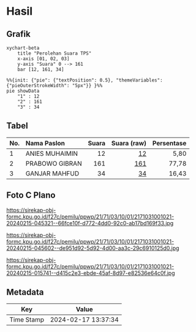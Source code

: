 # Hasil

## Grafik

```mermaid
xychart-beta
    title "Perolehan Suara TPS"
    x-axis [01, 02, 03]
    y-axis "Suara" 0 --> 161
    bar [12, 161, 34]
```

```mermaid
%%{init: {"pie": {"textPosition": 0.5}, "themeVariables": {"pieOuterStrokeWidth": "5px"}} }%%
pie showData
    "1" : 12
    "2" : 161
    "3" : 34
```

## Tabel

| No. | Nama Paslon    | Suara | Suara (raw) | Persentase |
|:--- |:-------------- | -----:| -----------:| ----------:|
| 1   | ANIES MUHAIMIN | 12    | [12][p-1]   | 5,80       |
| 2   | PRABOWO GIBRAN | 161   | [161][p-2]  | 77,78      |
| 3   | GANJAR MAHFUD  | 34    | [34][p-3]   | 16,43      |


[p-1]: https://github.com/gigit-pemilu/pemilu-2024-21-kepulauan-riau/blob/main/pilpres/hitung-suara/sub/21-kepulauan-riau/sub/71-kota-batam/sub/03-sekupang/sub/1001-sungai-harapan/sub/021-tps/sub/paslon-1.txt
[p-2]: https://github.com/gigit-pemilu/pemilu-2024-21-kepulauan-riau/blob/main/pilpres/hitung-suara/sub/21-kepulauan-riau/sub/71-kota-batam/sub/03-sekupang/sub/1001-sungai-harapan/sub/021-tps/sub/paslon-2.txt
[p-3]: https://github.com/gigit-pemilu/pemilu-2024-21-kepulauan-riau/blob/main/pilpres/hitung-suara/sub/21-kepulauan-riau/sub/71-kota-batam/sub/03-sekupang/sub/1001-sungai-harapan/sub/021-tps/sub/paslon-3.txt

## Foto C Plano

https://sirekap-obj-formc.kpu.go.id/f27c/pemilu/ppwp/21/71/03/10/01/2171031001021-20240215-045321--66fce10f-d772-4dd0-92c0-ab17bd169f33.jpg

https://sirekap-obj-formc.kpu.go.id/f27c/pemilu/ppwp/21/71/03/10/01/2171031001021-20240215-045602--de951d92-5d92-4d00-aa3c-29c6910125d0.jpg

https://sirekap-obj-formc.kpu.go.id/f27c/pemilu/ppwp/21/71/03/10/01/2171031001021-20240215-015741--d415c2e3-ebde-45af-8d97-e82536e64c0f.jpg


## Metadata

| Key        | Value               |
| ---------- | ------------------- |
| Time Stamp | 2024-02-17 13:37:34 |



